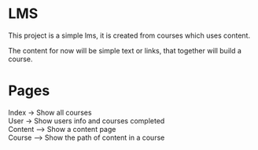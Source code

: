 # LMS

This project is a simple lms, it is created from courses which uses content.

The content for now will be simple text or links, that together will build a course.

Pages
====

Index -> Show all courses  
User -> Show users info and courses completed  
Content --> Show a content page  
Course --> Show the path of content in a course  

